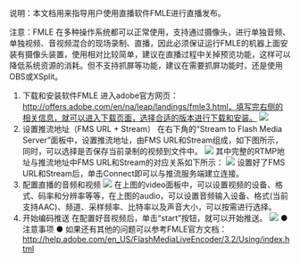 说明：本文档用来指导用户使用直播软件FMLE进行直播发布。

注意：FMLE 在多种操作系统都可以正常使用，支持通过摄像头，进行单独音频、单独视频、音视频混合的现场录制、直播，因此必须保证运行FMLE的机器上面安装有摄像头装置，使用相对比较简单，建议在直播过程中关掉预览功能，这样可以降低系统资源的消耗。但不支持抓屏等功能，建议在需要抓屏功能时，还是使用OBS或XSplit。
1.	下载和安装软件FMLE
进入adobe官方网页：http://offers.adobe.com/en/na/leap/landings/fmle3.html，填写完右侧的相关信息，就可以进入下载页面，选择合适的版本进行下载和安装。
![](http://imgcache.tce.fsphere.cn/static/qzonestyle.gtimg.cn/qzone/vas/opensns/res/img/FMLE-1.png)
2.	设置推流地址（FMS URL + Stream）
在右下角的“Stream to Flash Media Server”面板中，设置推流地址，由FMS URL和Stream组成，如下图所示，同时，可以选择是否保存当前录制的视频到文件中。
![](http://imgcache.tce.fsphere.cn/static/qzonestyle.gtimg.cn/qzone/vas/opensns/res/img/FMLE-2.png)
其中完整的RTMP地址与推流地址中FMS URL和Stream的对应关系如下所示：
![](http://imgcache.tce.fsphere.cn/static/qzonestyle.gtimg.cn/qzone/vas/opensns/res/img/FMLE-3.png)
设置好了FMS URL和Stream后，单击Connect即可以与推流服务端建立连接。
3.	配置直播的音频和视频
![](http://imgcache.tce.fsphere.cn/static/qzonestyle.gtimg.cn/qzone/vas/opensns/res/img/FMLE-4.png)
在上图的video面板中，可以设置视频的设备、格式、码率和分辨率等等，在上图的audio，可以设置音频输入设备、格式(当前支持AAC)、频道、采样频率、比特率以及声音大小，可以按需进行选择。
4.	开始编码推送
在配置好音视频后，单击“start”按钮，就可以开始推送。
![](http://imgcache.tce.fsphere.cn/static/qzonestyle.gtimg.cn/qzone/vas/opensns/res/img/FMLE-5.png)
●  注意事项
●  如果还有其他的问题可以参考FMLE官方文档：
    http://help.adobe.com/en_US/FlashMediaLiveEncoder/3.2/Using/index.html